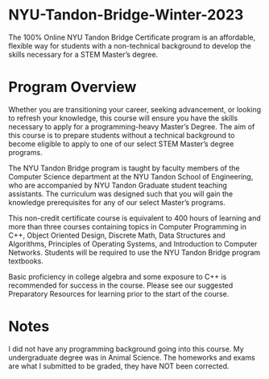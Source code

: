 # NYU-Tandon-Bridge-Winter-2023
The 100% Online NYU Tandon Bridge Certificate program is an affordable, flexible way for students with a non-technical background to develop the skills necessary for a STEM Master’s degree.

# Program Overview
Whether you are transitioning your career, seeking advancement, or looking to refresh your knowledge, this course will ensure you have the skills necessary to apply for a programming-heavy Master’s Degree. The aim of this course is to prepare students without a technical background to become eligible to apply to one of our select STEM Master’s degree programs.

The NYU Tandon Bridge program is taught by faculty members of the Computer Science department at the NYU Tandon School of Engineering, who are accompanied by NYU Tandon Graduate student teaching assistants. The curriculum was designed such that you will gain the knowledge prerequisites for any of our select Master’s programs.

This non-credit certificate course is equivalent to 400 hours of learning and more than three courses containing topics in Computer Programming in C++, Object Oriented Design, Discrete Math, Data Structures and Algorithms, Principles of Operating Systems, and Introduction to Computer Networks. Students will be required to use the NYU Tandon Bridge program textbooks.

Basic proficiency in college algebra and some exposure to C++ is recommended for success in the course. Please see our suggested Preparatory Resources for learning prior to the start of the course.

# Notes
I did not have any programming background going into this course. My undergraduate degree was in Animal Science.
The homeworks and exams are what I submitted to be graded, they have NOT been corrected. 
